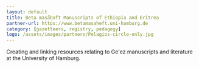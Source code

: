 ```yaml
---
layout: default
title: Beta maṣāḥǝft Manuscripts of Ethiopia and Eritrea
partner-url: https://www.betamasaheft.uni-hamburg.de
category: [gazetteers, registry, pedagogy]
logo: /assets/images/partners/Pelagios-circle-only.jpg
---
```


Creating and linking resources relating to Ge'ez manuscripts and literature at the University of Hamburg.
